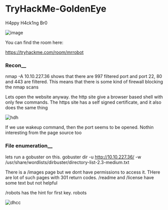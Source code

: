 # TryHackMe-GoldenEye
H4ppy H4ck1ng Br0


![image](https://user-images.githubusercontent.com/64806211/127406438-801cc0a5-3311-4532-89fa-6c51ef9a77d2.png)
 
 
 
 You can find the room here:
 
 https://tryhackme.com/room/mrrobot
 
 
 
 ### **Recon__** 
 
 
 
nmap -A 10.10.227.36 shows that there are 997 filtered port and port 22, 80 and 443 are filtered. This means that there is some kind of firewall blocking the nmap scans


Lets open the website anyway. the http site give a browser based shell with only few commands. The https site has a self signed certificate, and it also does the same thing



![hdh](https://user-images.githubusercontent.com/64806211/127406829-e28231df-20b3-4f41-a636-9ffcb6107fae.png)
 
 
 
If we use wakeup command, then the port seems to be opened. Nothin interesting from the page source too

 
 
 
  ### **File enumeration__** 
  
  
  lets run a gobuster on this. gobuster dir -u http://10.10.227.36/ -w /usr/share/wordlists/dirbuster/directory-list-2.3-medium.txt

 
 
 There is a /images page but we dont have permissions to access it. THere are lot of such pages with 301 return codes. /readme and /license have some text but not helpful

 
 
 
 /robots has the hint for first key. robots
 
 
 
![dhcc](https://user-images.githubusercontent.com/64806211/127407129-268b1fc7-ad9f-4fc2-b07b-54edc12c14bf.png)




  
  
  
